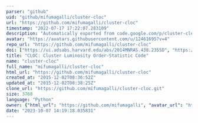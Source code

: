 ```yaml
---
parser: "github"
uid: "github/mifumagalli/cluster-cloc"
url: "https://github.com/mifumagalli/cluster-cloc"
timestamp: "2022-07-17 17:22:07.283109"
description: "Automatically exported from code.google.com/p/cluster-cloc"
avatar: "https://avatars.githubusercontent.com/u/12461695?v=4"
repo_url: "https://github.com/mifumagalli/cluster-cloc"
doi: ["https://ui.adsabs.harvard.edu/abs/2014MNRAS.438.2355D", "https://ui.adsabs.harvard.edu/abs/2016ascl.soft02019D/abstract"]
title: "CLOC: Cluster Luminosity Order-Statistic Code"
name: "cluster-cloc"
full_name: "mifumagalli/cluster-cloc"
html_url: "https://github.com/mifumagalli/cluster-cloc"
created_at: "2015-12-02T08:36:52Z"
updated_at: "2015-12-02T08:38:25Z"
clone_url: "https://github.com/mifumagalli/cluster-cloc.git"
size: 3768
language: "Python"
owner: {"html_url": "https://github.com/mifumagalli", "avatar_url": "https://avatars.githubusercontent.com/u/12461695?v=4", "login": "mifumagalli", "type": "User"}
date: "2023-10-07 14:19:18.035831"
---
```

